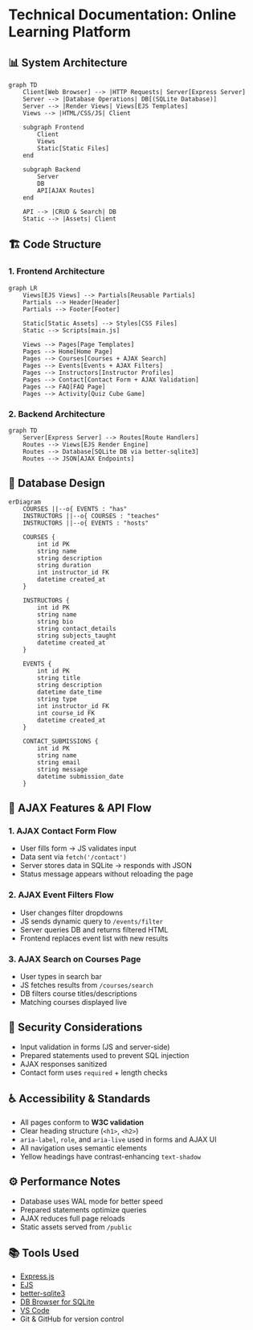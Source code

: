 # Technical Documentation: Online Learning Platform

## 📊 System Architecture

```mermaid
graph TD
    Client[Web Browser] --> |HTTP Requests| Server[Express Server]
    Server --> |Database Operations| DB[(SQLite Database)]
    Server --> |Render Views| Views[EJS Templates]
    Views --> |HTML/CSS/JS| Client

    subgraph Frontend
        Client
        Views
        Static[Static Files]
    end

    subgraph Backend
        Server
        DB
        API[AJAX Routes]
    end

    API --> |CRUD & Search| DB
    Static --> |Assets| Client
```

## 🏗️ Code Structure

### 1. Frontend Architecture

```mermaid
graph LR
    Views[EJS Views] --> Partials[Reusable Partials]
    Partials --> Header[Header]
    Partials --> Footer[Footer]

    Static[Static Assets] --> Styles[CSS Files]
    Static --> Scripts[main.js]

    Views --> Pages[Page Templates]
    Pages --> Home[Home Page]
    Pages --> Courses[Courses + AJAX Search]
    Pages --> Events[Events + AJAX Filters]
    Pages --> Instructors[Instructor Profiles]
    Pages --> Contact[Contact Form + AJAX Validation]
    Pages --> FAQ[FAQ Page]
    Pages --> Activity[Quiz Cube Game]
```

### 2. Backend Architecture

```mermaid
graph TD
    Server[Express Server] --> Routes[Route Handlers]
    Routes --> Views[EJS Render Engine]
    Routes --> Database[SQLite DB via better-sqlite3]
    Routes --> JSON[AJAX Endpoints]
```

## 💾 Database Design

```mermaid
erDiagram
    COURSES ||--o{ EVENTS : "has"
    INSTRUCTORS ||--o{ COURSES : "teaches"
    INSTRUCTORS ||--o{ EVENTS : "hosts"

    COURSES {
        int id PK
        string name
        string description
        string duration
        int instructor_id FK
        datetime created_at
    }

    INSTRUCTORS {
        int id PK
        string name
        string bio
        string contact_details
        string subjects_taught
        datetime created_at
    }

    EVENTS {
        int id PK
        string title
        string description
        datetime date_time
        string type
        int instructor_id FK
        int course_id FK
        datetime created_at
    }

    CONTACT_SUBMISSIONS {
        int id PK
        string name
        string email
        string message
        datetime submission_date
    }
```

## 🔄 AJAX Features & API Flow

### 1. AJAX Contact Form Flow
- User fills form → JS validates input
- Data sent via `fetch('/contact')`
- Server stores data in SQLite → responds with JSON
- Status message appears without reloading the page

### 2. AJAX Event Filters Flow
- User changes filter dropdowns
- JS sends dynamic query to `/events/filter`
- Server queries DB and returns filtered HTML
- Frontend replaces event list with new results

### 3. AJAX Search on Courses Page
- User types in search bar
- JS fetches results from `/courses/search`
- DB filters course titles/descriptions
- Matching courses displayed live

## 🔐 Security Considerations

- Input validation in forms (JS and server-side)
- Prepared statements used to prevent SQL injection
- AJAX responses sanitized
- Contact form uses `required` + length checks

## ♿ Accessibility & Standards

- All pages conform to **W3C validation**
- Clear heading structure (`<h1>`, `<h2>`)
- `aria-label`, `role`, and `aria-live` used in forms and AJAX UI
- All navigation uses semantic elements
- Yellow headings have contrast-enhancing `text-shadow`

## ⚙️ Performance Notes

- Database uses WAL mode for better speed
- Prepared statements optimize queries
- AJAX reduces full page reloads
- Static assets served from `/public`

## 📚 Tools Used

- [Express.js](https://expressjs.com/)
- [EJS](https://ejs.co/)
- [better-sqlite3](https://github.com/WiseLibs/better-sqlite3)
- [DB Browser for SQLite](https://sqlitebrowser.org/)
- [VS Code](https://code.visualstudio.com/)
- Git & GitHub for version control

